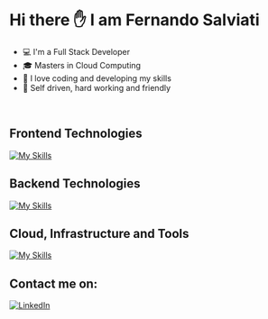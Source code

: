 # Hi there :hand: I am Fernando Salviati

* :computer: I'm a Full Stack Developer
* :mortar_board: Masters in Cloud Computing
* :rocket: I love coding and developing my skills
* :blue_book: Self driven, hard working and friendly
<br />

## Frontend Technologies
[![My Skills](https://skillicons.dev/icons?i=html,css,js,react,ts,nextjs,sass,tailwind)](https://skillicons.dev)
<br />
## Backend Technologies
[![My Skills](https://skillicons.dev/icons?i=nodejs,express,mongodb,mysql,graphql)](https://skillicons.dev)
## Cloud, Infrastructure and Tools
[![My Skills](https://skillicons.dev/icons?i=aws,azure,docker,git,figma)](https://skillicons.dev)
<br />

## Contact me on:
[![LinkedIn](https://img.shields.io/badge/-LinkedIn-blue?style=flat&logo=linkedin&logoColor=white)](https://www.linkedin.com/in/fernando-salviati/)
